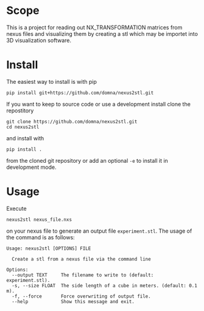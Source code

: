 # Scope

This is a project for reading out NX_TRANSFORMATION matrices from nexus files and
visualizing them by creating a stl which may be importet into 3D visualization software.

# Install

The easiest way to install is with pip

```
pip install git+https://github.com/domna/nexus2stl.git
```

If you want to keep to source code or use a development install clone the repostitory

```
git clone https://github.com/domna/nexus2stl.git
cd nexus2stl
```

and install with

```
pip install .
```

from the cloned git repository or add an optional `-e` to install it in development mode.

# Usage

Execute

```
nexus2stl nexus_file.nxs
```

on your nexus file to generate an output file `experiment.stl`.
The usage of the command is as follows:

```
Usage: nexus2stl [OPTIONS] FILE

  Create a stl from a nexus file via the command line

Options:
  --output TEXT     The filename to write to (default: experiment.stl).
  -s, --size FLOAT  The side length of a cube in meters. (default: 0.1 m).
  -f, --force       Force overwriting of output file.
  --help            Show this message and exit.
```
